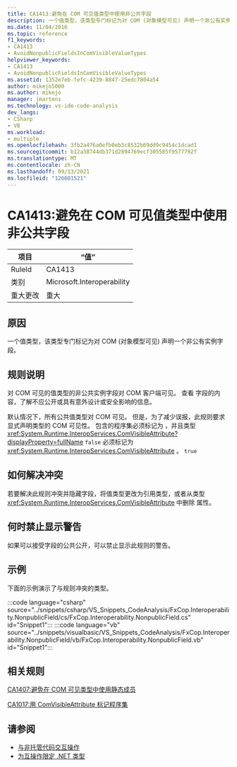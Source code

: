 ```yaml
---
title: CA1413:避免在 COM 可见值类型中使用非公共字段
description: 一个值类型，该类型专门标记为对 COM (对象模型可见) 声明一个非公有实例字段。
ms.date: 11/04/2016
ms.topic: reference
f1_keywords:
- CA1413
- AvoidNonpublicFieldsInComVisibleValueTypes
helpviewer_keywords:
- CA1413
- AvoidNonpublicFieldsInComVisibleValueTypes
ms.assetid: 1352e7eb-fefc-4239-8847-25edc7804a54
author: mikejo5000
ms.author: mikejo
manager: jmartens
ms.technology: vs-ide-code-analysis
dev_langs:
- CSharp
- VB
ms.workload:
- multiple
ms.openlocfilehash: 3fb2a476a0efb0eb3c8532b69dd9c9454c1dcad1
ms.sourcegitcommit: b12a38744db371d2894769ecf305585f9577792f
ms.translationtype: MT
ms.contentlocale: zh-CN
ms.lasthandoff: 09/13/2021
ms.locfileid: "126601521"
---
```

# <a name="ca1413-avoid-non-public-fields-in-com-visible-value-types"></a>CA1413:避免在 COM 可见值类型中使用非公共字段

|项目|“值”|
|-|-|
|RuleId|CA1413|
|类别|Microsoft.Interoperability|
|重大更改|重大|

## <a name="cause"></a>原因
一个值类型，该类型专门标记为对 COM (对象模型可见) 声明一个非公有实例字段。

## <a name="rule-description"></a>规则说明
对 COM 可见的值类型的非公共实例字段对 COM 客户端可见。 查看 字段的内容，了解不应公开或具有意外设计或安全影响的信息。

默认情况下，所有公共值类型对 COM 可见。 但是，为了减少误报，此规则要求显式声明类型的 COM 可见性。 包含的程序集必须标记为 ，并且类型 <xref:System.Runtime.InteropServices.ComVisibleAttribute?displayProperty=fullName> `false` 必须标记为 <xref:System.Runtime.InteropServices.ComVisibleAttribute> 。 `true`

## <a name="how-to-fix-violations"></a>如何解决冲突
若要解决此规则冲突并隐藏字段，将值类型更改为引用类型，或者从类型 <xref:System.Runtime.InteropServices.ComVisibleAttribute> 中删除 属性。

## <a name="when-to-suppress-warnings"></a>何时禁止显示警告
如果可以接受字段的公共公开，可以禁止显示此规则的警告。

## <a name="example"></a>示例
下面的示例演示了与规则冲突的类型。

:::code language="csharp" source="../snippets/csharp/VS_Snippets_CodeAnalysis/FxCop.Interoperability.NonpublicField/cs/FxCop.Interoperability.NonpublicField.cs" id="Snippet1":::
:::code language="vb" source="../snippets/visualbasic/VS_Snippets_CodeAnalysis/FxCop.Interoperability.NonpublicField/vb/FxCop.Interoperability.NonpublicField.vb" id="Snippet1":::

## <a name="related-rules"></a>相关规则
[CA1407:避免在 COM 可见类型中使用静态成员](../code-quality/ca1407.md)

[CA1017:用 ComVisibleAttribute 标记程序集](/dotnet/fundamentals/code-analysis/quality-rules/ca1017)

## <a name="see-also"></a>请参阅

- [与非托管代码交互操作](/dotnet/framework/interop/index)
- [为互操作限定 .NET 类型](/dotnet/framework/interop/qualifying-net-types-for-interoperation)
